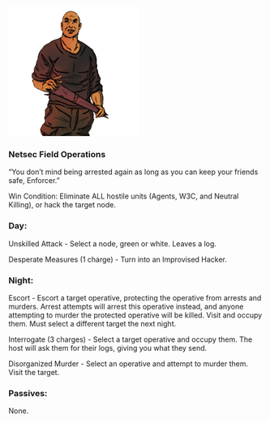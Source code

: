 ![enforcer.png](Images/enforcer.png)

### **Netsec Field Operations**

“You don’t mind being arrested again as long as you can keep your friends safe, Enforcer.”

Win Condition: Eliminate ALL hostile units (Agents, W3C, and Neutral Killing), or hack the target node.

### **Day:**

Unskilled Attack - Select a node, green or white. Leaves a log.

Desperate Measures (1 charge) - Turn into an Improvised Hacker.

### **Night:**

Escort - Escort a target operative, protecting the operative from arrests and murders. Arrest attempts will arrest this operative instead, and anyone attempting to murder the protected operative will be killed. Visit and occupy them. Must select a different target the next night.

Interrogate (3 charges) - Select a target operative and occupy them. The host will ask them for their logs, giving you what they send.

Disorganized Murder - Select an operative and attempt to murder them. Visit the target.

### **Passives:**

None.